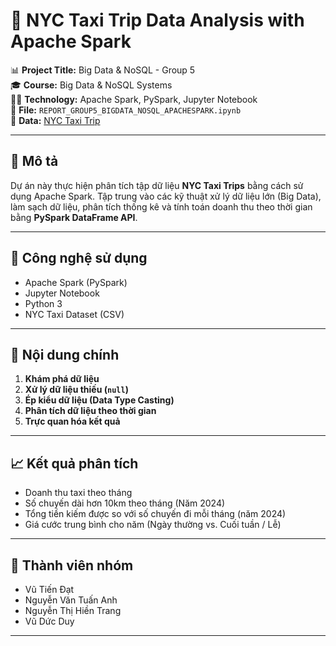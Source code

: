# 🚕 NYC Taxi Trip Data Analysis with Apache Spark

📊 **Project Title:** Big Data & NoSQL - Group 5  
🎓 **Course:** Big Data & NoSQL Systems  
👨‍💻 **Technology:** Apache Spark, PySpark, Jupyter Notebook  
📁 **File:** `REPORT_GROUP5_BIGDATA_NOSQL_APACHESPARK.ipynb`  
📁 **Data:** [NYC Taxi Trip](https://drive.google.com/file/d/1bsvun6cXaFef6qMIk3akf_xk_XUWWSu3/view)

---

## 📌 Mô tả

Dự án này thực hiện phân tích tập dữ liệu **NYC Taxi Trips** bằng cách sử dụng Apache Spark. Tập trung vào các kỹ thuật xử lý dữ liệu lớn (Big Data), làm sạch dữ liệu, phân tích thống kê và tính toán doanh thu theo thời gian bằng **PySpark DataFrame API**.

---

## 🔧 Công nghệ sử dụng

- Apache Spark (PySpark)
- Jupyter Notebook
- Python 3
- NYC Taxi Dataset (CSV)

---

## 🧠 Nội dung chính

1. **Khám phá dữ liệu**
2. **Xử lý dữ liệu thiếu (`null`)**
3. **Ép kiểu dữ liệu (Data Type Casting)**
4. **Phân tích dữ liệu theo thời gian**
5. **Trực quan hóa kết quả**

---

## 📈 Kết quả phân tích

- Doanh thu taxi theo tháng
- Số chuyến dài hơn 10km theo tháng (Năm 2024)
- Tổng tiền kiếm được so với số chuyến đi mỗi tháng (năm 2024)
- Giá cước trung bình cho năm (Ngày thường vs. Cuối tuần / Lễ)

---
## 👥 Thành viên nhóm
- Vũ Tiến Đạt
- Nguyễn Văn Tuấn Anh
- Nguyễn Thị Hiền Trang
- Vũ Dức Duy

---
